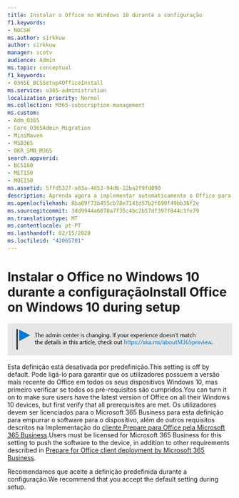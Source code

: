 ```yaml
---
title: Instalar o Office no Windows 10 durante a configuração
f1.keywords:
- NOCSH
ms.author: sirkkuw
author: sirkkuw
manager: scotv
audience: Admin
ms.topic: conceptual
f1_keywords:
- O365E_BCSSetup4OfficeInstall
ms.service: o365-administration
localization_priority: Normal
ms.collection: M365-subscription-management
ms.custom:
- Adm_O365
- Core_O365Admin_Migration
- MiniMaven
- MSB365
- OKR_SMB_M365
search.appverid:
- BCS160
- MET150
- MOE150
ms.assetid: 5ffd5327-a83a-4d53-94d6-22ba2f9fd090
description: Aprenda agora a implementar automaticamente o Office para dispositivos Windows 10 durante a configuração.
ms.openlocfilehash: 8ba69f73b455cb78e7141d57b2f690f49bb36f2e
ms.sourcegitcommit: 3dd9944a6070a7f35c4bc2b57df397f844c3fe79
ms.translationtype: MT
ms.contentlocale: pt-PT
ms.lasthandoff: 02/15/2020
ms.locfileid: "42065701"
---
```

# <a name="install-office-on-windows-10-during-setup"></a><span data-ttu-id="33aae-103">Instalar o Office no Windows 10 durante a configuração</span><span class="sxs-lookup"><span data-stu-id="33aae-103">Install Office on Windows 10 during setup</span></span>

![Banner que https://aka.ms/aboutM365previewaponta para .](../media/m365admincenterchanging.png)

<span data-ttu-id="33aae-105">Esta definição está desativada por predefinição.</span><span class="sxs-lookup"><span data-stu-id="33aae-105">This setting is off by default.</span></span> <span data-ttu-id="33aae-106">Pode ligá-lo para garantir que os utilizadores possuem a versão mais recente do Office em todos os seus dispositivos Windows 10, mas primeiro verificar se todos os pré-requisitos são cumpridos.</span><span class="sxs-lookup"><span data-stu-id="33aae-106">You can turn it on to make sure users have the latest version of Office on all their Windows 10 devices, but first verify that all prerequisites are met.</span></span> <span data-ttu-id="33aae-107">Os utilizadores devem ser licenciados para o Microsoft 365 Business para esta definição para empurrar o software para o dispositivo, além de outros requisitos descritos na Implementação do [cliente Prepare para Office pela Microsoft 365 Business](prepare-for-office-client-deployment.md).</span><span class="sxs-lookup"><span data-stu-id="33aae-107">Users must be licensed for Microsoft 365 Business for this setting to push the software to the device, in addition to other requirements described in [Prepare for Office client deployment by Microsoft 365 Business](prepare-for-office-client-deployment.md).</span></span>
  
<span data-ttu-id="33aae-108">Recomendamos que aceite a definição predefinida durante a configuração.</span><span class="sxs-lookup"><span data-stu-id="33aae-108">We recommend that you accept the default setting during setup.</span></span>
